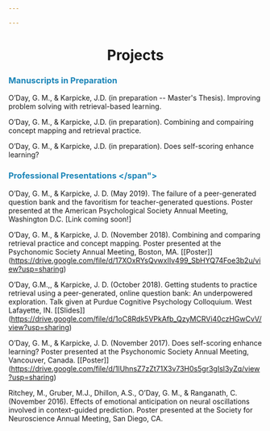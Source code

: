 ```yaml
---

---
```


# <center>Projects</center></h1>

### <span style="color:#1b85b8"> Manuscripts in Preparation </span>

O’Day, G. M., & Karpicke, J.D. (in preparation -- Master's Thesis). Improving problem solving with retrieval-based learning.

O’Day, G. M., & Karpicke, J.D. (in preparation). Combining and compairing concept mapping and retrieval practice.

O’Day, G. M., & Karpicke, J.D. (in preparation). Does self-scoring enhance learning?


### <span style="color:#1b85b8"> Professional Presentations </span">

O’Day, G. M., & Karpicke, J. D. (May 2019). The failure of a peer-generated question bank and the favoritism for teacher-generated questions. Poster presented at the American Psychological Society Annual Meeting, Washington D.C. [Link coming soon!]

O’Day, G. M., & Karpicke, J. D. (November 2018). Combining and comparing retrieval practice and concept mapping. Poster presented at the Psychonomic Society Annual Meeting, Boston, MA. [[Poster]] (https://drive.google.com/file/d/17XOxRYsQvwxIIv499_SbHYQ74Foe3b2u/view?usp=sharing)

O’Day, G.M.,, & Karpicke, J. D. (October 2018). Getting students to practice retrieval using a peer-generated, online question bank: An underpowered exploration. Talk given at Purdue Cognitive Psychology Colloquium. West Lafayette, IN. [[Slides]] (https://drive.google.com/file/d/1oC8Rdk5VPkAfb_QzyMCRVi40czHGwCvV/view?usp=sharing)

O’Day, G. M., & Karpicke, J. D. (November 2017). Does self-scoring enhance learning? Poster presented at the Psychonomic Society Annual Meeting, Vancouver, Canada. [[Poster]] (https://drive.google.com/file/d/1lUhnsZ7zZt71X3v73H0s5gr3gIsl3yZq/view?usp=sharing)

Ritchey, M., Gruber, M.J., Dhillon, A.S., O’Day, G. M., & Ranganath, C. (November 2016). Effects of emotional anticipation on neural oscillations involved in context-guided prediction. Poster presented at the Society for Neuroscience Annual Meeting, San Diego, CA.